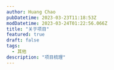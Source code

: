 ```yaml
---
author: Huang Chao
pubDatetime: 2023-03-23T11:18:53Z
modDatetime: 2023-03-24T01:22:56.066Z
title: "关于项目"
featured: true
draft: false
tags:
  - 其他
description: "项目梳理"
---
```

